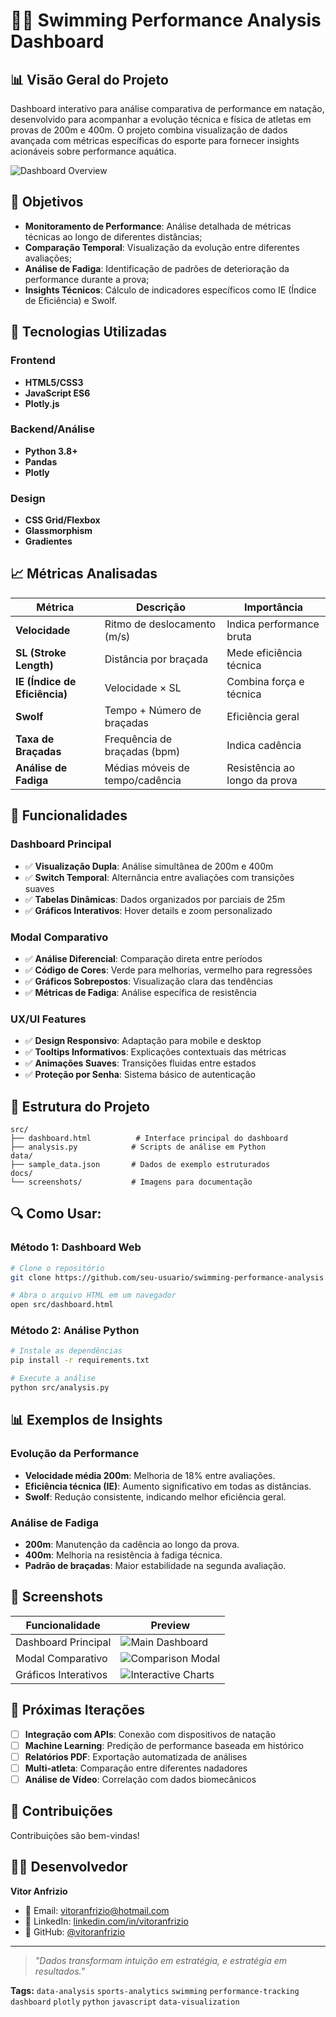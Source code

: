 # 🏊‍♂️ Swimming Performance Analysis Dashboard

## 📊 Visão Geral do Projeto

Dashboard interativo para análise comparativa de performance em natação, desenvolvido para acompanhar a evolução técnica e física de atletas em provas de 200m e 400m. O projeto combina visualização de dados avançada com métricas específicas do esporte para fornecer insights acionáveis sobre performance aquática.

![Dashboard Overview](docs/screenshots/dashboard-overview.png)

## 🎯 Objetivos

- **Monitoramento de Performance**: Análise detalhada de métricas técnicas ao longo de diferentes distâncias;
- **Comparação Temporal**: Visualização da evolução entre diferentes avaliações;
- **Análise de Fadiga**: Identificação de padrões de deterioração da performance durante a prova;
- **Insights Técnicos**: Cálculo de indicadores específicos como IE (Índice de Eficiência) e Swolf.

## 🔧 Tecnologias Utilizadas

### Frontend
- **HTML5/CSS3**
- **JavaScript ES6**
- **Plotly.js**

### Backend/Análise
- **Python 3.8+**
- **Pandas**
- **Plotly**

### Design
- **CSS Grid/Flexbox**
- **Glassmorphism**
- **Gradientes**

## 📈 Métricas Analisadas

| Métrica | Descrição | Importância |
|---------|-----------|-------------|
| **Velocidade** | Ritmo de deslocamento (m/s) | Indica performance bruta |
| **SL (Stroke Length)** | Distância por braçada | Mede eficiência técnica |
| **IE (Índice de Eficiência)** | Velocidade × SL | Combina força e técnica |
| **Swolf** | Tempo + Número de braçadas | Eficiência geral |
| **Taxa de Braçadas** | Frequência de braçadas (bpm) | Indica cadência |
| **Análise de Fadiga** | Médias móveis de tempo/cadência | Resistência ao longo da prova |

## 🚀 Funcionalidades

### Dashboard Principal
- ✅ **Visualização Dupla**: Análise simultânea de 200m e 400m
- ✅ **Switch Temporal**: Alternância entre avaliações com transições suaves
- ✅ **Tabelas Dinâmicas**: Dados organizados por parciais de 25m
- ✅ **Gráficos Interativos**: Hover details e zoom personalizado

### Modal Comparativo
- ✅ **Análise Diferencial**: Comparação direta entre períodos
- ✅ **Código de Cores**: Verde para melhorias, vermelho para regressões
- ✅ **Gráficos Sobrepostos**: Visualização clara das tendências
- ✅ **Métricas de Fadiga**: Análise específica de resistência

### UX/UI Features
- ✅ **Design Responsivo**: Adaptação para mobile e desktop
- ✅ **Tooltips Informativos**: Explicações contextuais das métricas
- ✅ **Animações Suaves**: Transições fluidas entre estados
- ✅ **Proteção por Senha**: Sistema básico de autenticação

## 📁 Estrutura do Projeto

```
src/
├── dashboard.html          # Interface principal do dashboard
├── analysis.py            # Scripts de análise em Python
data/
├── sample_data.json       # Dados de exemplo estruturados
docs/
└── screenshots/           # Imagens para documentação
```

## 🔍 Como Usar:

### Método 1: Dashboard Web
```bash
# Clone o repositório
git clone https://github.com/seu-usuario/swimming-performance-analysis.git

# Abra o arquivo HTML em um navegador
open src/dashboard.html
```

### Método 2: Análise Python
```bash
# Instale as dependências
pip install -r requirements.txt

# Execute a análise
python src/analysis.py
```

## 📊 Exemplos de Insights

### Evolução da Performance
- **Velocidade média 200m**: Melhoria de 18% entre avaliações.
- **Eficiência técnica (IE)**: Aumento significativo em todas as distâncias.
- **Swolf**: Redução consistente, indicando melhor eficiência geral.

### Análise de Fadiga
- **200m**: Manutenção da cadência ao longo da prova.
- **400m**: Melhoria na resistência à fadiga técnica.
- **Padrão de braçadas**: Maior estabilidade na segunda avaliação.

## 🎨 Screenshots

| Funcionalidade | Preview |
|----------------|---------|
| Dashboard Principal | ![Main Dashboard](docs/screenshots/dashboard-overview.png) |
| Modal Comparativo | ![Comparison Modal](docs/screenshots/comparison-modal.png) |
| Gráficos Interativos | ![Interactive Charts](docs/screenshots/charts-example.png) |

## 🔄 Próximas Iterações

- [ ] **Integração com APIs**: Conexão com dispositivos de natação
- [ ] **Machine Learning**: Predição de performance baseada em histórico
- [ ] **Relatórios PDF**: Exportação automatizada de análises
- [ ] **Multi-atleta**: Comparação entre diferentes nadadores
- [ ] **Análise de Vídeo**: Correlação com dados biomecânicos

## 🤝 Contribuições

Contribuições são bem-vindas!

## 👨‍💻 Desenvolvedor

**Vitor Anfrizio**
- 📧 Email: vitoranfrizio@hotmail.com
- 💼 LinkedIn: [linkedin.com/in/vitoranfrizio](https://www.linkedin.com/in/vitoranfrizio/)
- 🐙 GitHub: [@vitoranfrizio](https://https://github.com/vitoranfrizio)

---

> *"Dados transformam intuição em estratégia, e estratégia em resultados."*

**Tags:** `data-analysis` `sports-analytics` `swimming` `performance-tracking` `dashboard` `plotly` `python` `javascript` `data-visualization`

